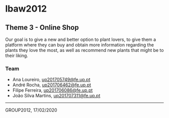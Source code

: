 # lbaw2012

## Theme 3 - Online Shop
Our goal is to give a new and better option to plant lovers, to give them a platform where they can buy and obtain more information regarding the plants they love the most, as well as recommend new plants that might be to their liking. 

### Team

* Ana Loureiro, up201705749@fe.up.pt
* André Rocha, up201706462@fe.up.pt
* Filipe Ferreira, up201706086@fe.up.pt
* João Silva Martins, up201707311@fe.up.pt

***
GROUP2012, 17/02/2020